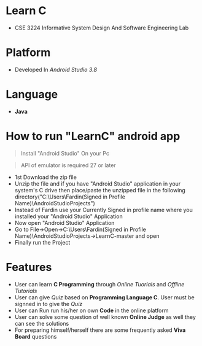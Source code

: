 # Learn C
* CSE 3224 Informative System Design And Software Engineering Lab

# Platform
* Developed In *Android Studio 3.8*

# Language
 * **Java**

# How to run "LearnC" android app

> Install "Android Studio" On your Pc 

> API of emulator is required 27 or later

*  1st Download the zip file 
* Unzip the file and if you have "Android Studio" application in your system's C drive then place/paste the unzipped file in the following directory("C:\Users\Fardin(Signed in Profile Name)\AndroidStudioProjects")  
* Instead of Fardin use your Currently Signed in profile name where you installed your "Android Studio" Application
* Now open "Android Studio" Application
* Go to File->Open->C:\Users\Fardin(Signed in Profile Name)\AndroidStudioProjects->LearnC-master and open
* Finally run the Project

# Features
- User can learn **C Programming** through *Online Tuorials* and *Offline Tutorials*
- User can give *Quiz* based on **Programming Language C**. User must be signned in to give the *Quiz*
- User can Run run his/her on own **Code** in the online platform 
- User can solve some question of well known **Online Judge** as well they can see the solutions
- For preparing himself/herself there are some frequently asked **Viva Board** questions
